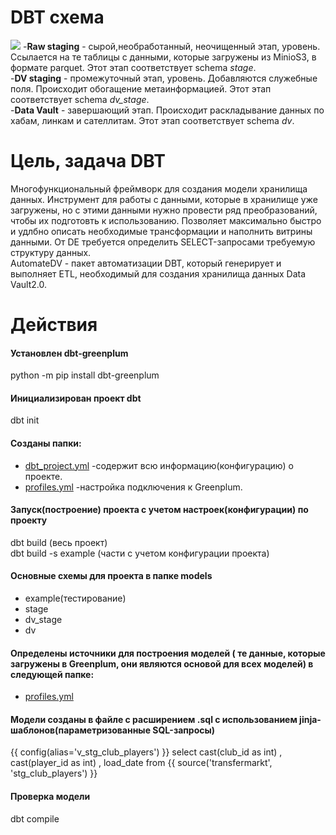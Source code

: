 # DBT схема
![](https://github.com/brrndalex/Data-Engineer-Projects/blob/main/%D0%97%D0%90%D0%93%D0%A0%D0%A3%D0%97%D0%9A%D0%90%20%D0%94%D0%90%D0%9D%D0%9D%D0%AB%D0%A5%20%D0%B8%D0%B7%20API%20%D0%B2%20DWH./DBT%20%D1%81%D1%85%D0%B5%D0%BC%D0%B0.drawio.png)
-**Raw staging** - сырой,необработанный, неочищенный этап, уровень. Ссылается на те таблицы с данными, которые загружены из MinioS3, в формате parquet. Этот этап соответствует schema *stage*.  
-**DV staging** - промежуточный этап, уровень. Добавляются служебные поля. Происходит обогащение метаинформацией. Этот этап соответствует schema *dv_stage*.    
-**Data Vault** - завершающий этап. Происходит раскладывание данных по хабам, линкам и сателлитам. Этот этап соответствует schema *dv*.  
# Цель, задача DBT
Многофункциональный фреймворк для создания модели хранилища данных. Инструмент для работы с данными, которые в хранилище уже загружены, но с этими данными нужно провести ряд преобразований, чтобы их подготовть к использованию. Позволяет максимально быстро и удлбно описать необходимые трансформации и наполнить витрины данными. От DE требуется определить SELECT-запросами требуемую структуру данных.    
АutomateDV - пакет автоматизации DBT, который генерирует и выполняет ETL, необходимый для создания хранилища данных Data Vault2.0.  
# Действия
#### Установлен dbt-greenplum    
python -m pip install dbt-greenplum  
#### Инициализирован проект dbt
dbt init  
#### Созданы папки: 
- [dbt_project.yml](https://github.com/brrndalex/Data-Engineer-Projects/blob/main/%D0%97%D0%90%D0%93%D0%A0%D0%A3%D0%97%D0%9A%D0%90%20%D0%94%D0%90%D0%9D%D0%9D%D0%AB%D0%A5%20%D0%B8%D0%B7%20API%20%D0%B2%20DWH./dbt_project.yml) -содержит всю информацию(конфигурацию) о проекте.
- [profiles.yml](https://github.com/brrndalex/Data-Engineer-Projects/blob/main/%D0%97%D0%90%D0%93%D0%A0%D0%A3%D0%97%D0%9A%D0%90%20%D0%94%D0%90%D0%9D%D0%9D%D0%AB%D0%A5%20%D0%B8%D0%B7%20API%20%D0%B2%20DWH./profiles.yml) -настройка подключения к Greenplum.
#### Запуск(построение) проекта с учетом настроек(конфигурации) по проекту    
dbt build (весь проект)    
dbt build -s example (части с учетом конфигурации проекта)
#### Основные схемы для проекта в папке models 
- example(тестирование)
- stage
-  dv_stage
-  dv
#### Определены источники для построения моделей ( те данные, которые загружены в Greenplum, они являются основой для всех моделей) в следующей папке:  
- [profiles.yml](https://github.com/brrndalex/Data-Engineer-Projects/blob/main/%D0%97%D0%90%D0%93%D0%A0%D0%A3%D0%97%D0%9A%D0%90%20%D0%94%D0%90%D0%9D%D0%9D%D0%AB%D0%A5%20%D0%B8%D0%B7%20API%20%D0%B2%20DWH./sources.yml)
#### Модели созданы в файле с расширением .sql  с использованием jinja-шаблонов(параметризованные SQL-запросы)
{{ config(alias='v_stg_club_players') }}
select 
    cast(club_id as int)
    , cast(player_id as int)
    , load_date
from {{ source('transfermarkt', 'stg_club_players') }}  
#### Проверка модели  
dbt compile  
